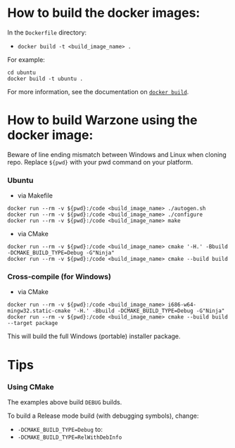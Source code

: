 # How to build the docker images:

In the `Dockerfile` directory:
- `docker build -t <build_image_name> .`

For example:
```
cd ubuntu
docker build -t ubuntu .
```

For more information, see the documentation on [`docker build`](https://docs.docker.com/engine/reference/commandline/build/).

# How to build Warzone using the docker image:

Beware of line ending mismatch between Windows and Linux when cloning repo.
Replace `${pwd}` with your pwd command on your platform.

### Ubuntu

- via Makefile
```
docker run --rm -v ${pwd}:/code <build_image_name> ./autogen.sh
docker run --rm -v ${pwd}:/code <build_image_name> ./configure
docker run --rm -v ${pwd}:/code <build_image_name> make
```

- via CMake
```
docker run --rm -v ${pwd}:/code <build_image_name> cmake '-H.' -Bbuild -DCMAKE_BUILD_TYPE=Debug -G"Ninja"
docker run --rm -v ${pwd}:/code <build_image_name> cmake --build build
```

### Cross-compile (for Windows)

- via CMake
```
docker run --rm -v ${pwd}:/code <build_image_name> i686-w64-mingw32.static-cmake '-H.' -Bbuild -DCMAKE_BUILD_TYPE=Debug -G"Ninja"
docker run --rm -v ${pwd}:/code <build_image_name> cmake --build build --target package
```
This will build the full Windows (portable) installer package.

# Tips

### Using CMake

The examples above build `DEBUG` builds.

To build a Release mode build (with debugging symbols), change:
- `-DCMAKE_BUILD_TYPE=Debug`
to:
- `-DCMAKE_BUILD_TYPE=RelWithDebInfo`

